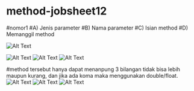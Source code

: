 # method-jobsheet12
#nomor1
#A) Jenis parameter
#B) Nama parameter
#C) Isian method
#D) Memanggil method

![Alt Text]()



![Alt Text](https://github.com/leo-gaming/method-jobsheet12/blob/master/methodJS12%20-%20NetBeans%20IDE%208.2%2026_09_2019%2015_55_30.png)
![Alt Text](https://github.com/leo-gaming/method-jobsheet12/blob/master/methodJS12%20-%20NetBeans%20IDE%208.2%2026_09_2019%2015_55_43.png)
![Alt Text](https://github.com/leo-gaming/method-jobsheet12/blob/master/methodJS12%20-%20NetBeans%20IDE%208.2%2026_09_2019%2015_55_52.png)

#method tersebut hanya dapat menanpung 3 bilangan tidak bisa lebih maupun kurang, dan jika ada koma maka menggunakan double/float. 
![Alt Text](https://github.com/leo-gaming/method-jobsheet12/blob/master/methodJS12%20-%20NetBeans%20IDE%208.2%2026_09_2019%2015_56_55.png)
![Alt Text](https://github.com/leo-gaming/method-jobsheet12/blob/master/methodJS12%20-%20NetBeans%20IDE%208.2%2026_09_2019%2015_57_11.png)
![Alt Text](https://github.com/leo-gaming/method-jobsheet12/blob/master/methodJS12%20-%20NetBeans%20IDE%208.2%2026_09_2019%2015_57_34.png)

